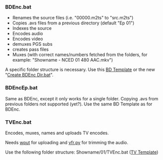 ### BDEnc.bat ###
- Renames the source files (i.e. "00000.m2ts" to "src.m2ts")
- Copies .avs files from a previous directory (default "Ep 01")
- Indexes the source
- Encodes audio
- Encodes video
- demuxes PGS subs
- creates pass files
- Muxes (with correct names/numbers fetched from the folders, for example: "Showname - NCED 01 480 AAC.mkv")

A specific folder structure is necessary. Use this [BD Template](https://db.tt/295TS1NH) or the new "[Create BDEnc Dir.bat](https://github.com/anonymlol/Encoding_automation_scripts/blob/master/Create%20BDEnc%20Dir.bat)".

### BDEncEp.bat ###
Same as BDEnc, except it only works for a single folder. Copying .avs from previous folders not supported (yet?). Use the same BD Template as for BDEnc.

### TVEnc.bat ###
Encodes, muxes, names and uploads TV encodes. 

Needs [wput](http://wput.sourceforge.net/) for uploading and [vfr.py](https://github.com/wiiaboo/vfr/releases) for trimming the audio.

Use the following folder structure: Showname/01/TVEnc.bat ([TV Template](https://db.tt/KL9PKl0t))

